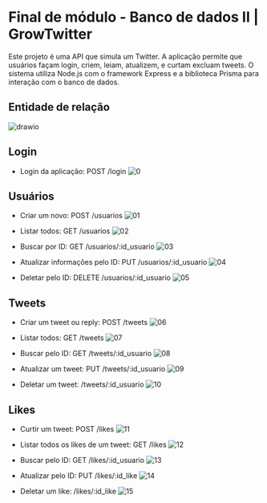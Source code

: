 # Final de módulo - Banco de dados II | GrowTwitter

Este projeto é uma API que simula um Twitter. A aplicação permite que usuários façam login, criem, leiam, atualizem, e curtam excluam tweets. O sistema utiliza Node.js com o framework Express e a biblioteca Prisma para interação com o banco de dados.

## Entidade de relação

![drawio](/src/assets/Final%20de%20modulo%20-%20Banco%20de%20dados%20II.drawio.png)

## Login

- Login da aplicação: POST /login
  ![0](/src/assets/0.jpg)

## Usuários

- Criar um novo: POST /usuarios
  ![01](/src/assets/01.jpg/)

- Listar todos: GET /usuarios
  ![02](/src/assets/02.jpg)

- Buscar por ID: GET /usuarios/:id_usuario
  ![03](/src/assets/03.jpg)

- Atualizar informações pelo ID: PUT /usuarios/:id_usuario
  ![04](/src/assets/04.jpg)

- Deletar pelo ID: DELETE /usuarios/:id_usuario
  ![05](/src/assets/05.jpg)

## Tweets

- Criar um tweet ou reply: POST /tweets
  ![06](/src/assets/06.jpg)

- Listar todos: GET /tweets
  ![07](/src/assets/07.jpg)

- Buscar pelo ID: GET /tweets/:id_usuario
  ![08](/src/assets/08.jpg)

- Atualizar um tweet: PUT /tweets/:id_usuario
  ![09](/src/assets/09.jpg)

- Deletar um tweet: /tweets/:id_usuario
  ![10](/src/assets/10.jpg)

## Likes

- Curtir um tweet: POST /likes
  ![11](/src/assets/11.jpg)

- Listar todos os likes de um tweet: GET /likes
  ![12](/src/assets/12.jpg)

- Buscar pelo ID: GET /likes/:id_usuario
  ![13](/src/assets/13.jpg)

- Atualizar pelo ID: PUT /likes/:id_like
  ![14](/src/assets/14.jpg)

- Deletar um like: /likes/:id_like
  ![15](/src/assets/15.jpg)
